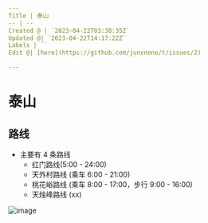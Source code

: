 ```yaml
---
Title | 泰山
-- | --
Created @ | `2023-04-22T03:38:35Z`
Updated @| `2023-04-22T14:17:22Z`
Labels | ``
Edit @| [here](https://github.com/junxnone/t/issues/2)

---
```

# 泰山

## 路线
- 主要有 4 条路线
  - 红门路线(5:00 - 24:00) 
  - 天外村路线 (乘车 6:00 - 21:00) 
  - 桃花峪路线 (乘车 8:00 - 17:00，步行 9:00 - 16:00) 
  - 天烛峰路线 (xx)


![image](https://user-images.githubusercontent.com/2216970/233760688-f94a8f24-de93-47cc-9a8b-404a34c9877b.png)



